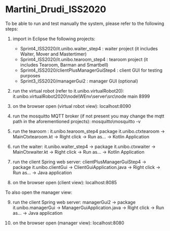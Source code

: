 # Martini_Drudi_ISS2020


To be able to run and test manually the system, please refer to the following steps:

1. import in Eclipse the following projects:
	- Sprint4_ISS2020/it.unibo.waiter_step4		: waiter project (it includes Waiter, Mover and Mastertimer)
	- Sprint4_ISS2020/it.unibo.tearoom_step4	: tearoom project (it includes Tearoom, Barman and Smartbell)
	- Sprint4_ISS2020/clientPlusManagerGuiStep4	: client GUI for testing purposes
	- Sprint3_ISS2020/managerGui2			: manager GUI (optional)

2. run the virtual robot (refer to it.unibo.virtualRobot20): it.unibo.virtualRobot2020\node\WEnv\server\src\node main 8999

3. on the browser open (virtual robot view): localhost:8090 

4. run the mosquitto MQTT broker (if not present you may change the mqtt path in the aforementioned projects): mosquitto\mosquitto -v

5. run the tearoom : it.unibo.tearoom_step4 package it.unibo.ctxtearoom -> MainCtxtearoom.kt -> Right click -> Run as... -> Kotlin Application

6. run the waiter: it.unibo.waiter_step4 -> package it.unibo.ctxwaiter -> MainCtxwaiter.kt -> Right click -> Run as... -> Kotlin Application

7. run the client Spring web server: clientPlusManagerGuiStep4 -> package it.unibo.clientGui -> ClientGuiApplication.java -> Right click -> Run as... -> Java application

8. on the browser open (client view): localhost:8085

To also open the manager view:

9. run the client Spring web server: managerGui2 -> package it.unibo.managerGui -> ManagerGuiApplication.java -> Right click -> Run as... -> Java application

10. on the browser open (manager view): localhost:8080

